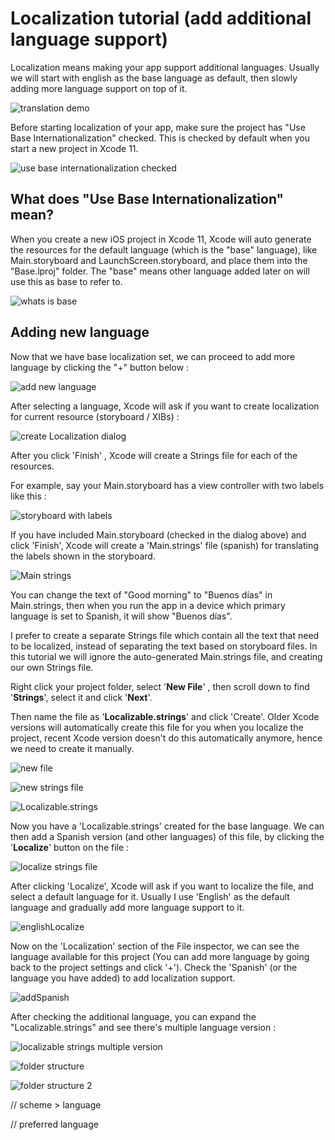 # Localization tutorial (add additional language support) 



Localization means making your app support additional languages. Usually we will start with english as the base language as default, then slowly adding more language support on top of it.



![translation demo](https://iosimage.s3.amazonaws.com/2020/72-localization/translate.png)



Before starting localization of your app, make sure the project has "Use Base Internationalization" checked. This is checked by default when you start a new project in Xcode 11.



![use base internationalization checked](https://iosimage.s3.amazonaws.com/2020/72-localization/useBaseInternationalization.png)



## What does "Use Base Internationalization" mean?

When you create a new iOS project in Xcode 11, Xcode will auto generate the resources for the default language (which is the "base" language), like Main.storyboard and LaunchScreen.storyboard, and place them into the "Base.lproj" folder. The "base" means other language added later on will use this as base to refer to.



![whats is base](https://iosimage.s3.amazonaws.com/2020/72-localization/whatIsBase.png)



## Adding new language

Now that we have base localization set, we can proceed to add more language by clicking the "+" button below : 

![add new language](https://iosimage.s3.amazonaws.com/2020/72-localization/addNewLanguage.png)



After selecting a language, Xcode will ask if you want to create localization for current resource (storyboard / XIBs) :

![create Localization dialog](https://iosimage.s3.amazonaws.com/2020/72-localization/createLocalization.png)



After you click 'Finish' , Xcode will create a Strings file for each of the resources.



For example, say your Main.storyboard has a view controller with two labels like this : 

![storyboard with labels](https://iosimage.s3.amazonaws.com/2020/72-localization/storyboardLabel.png)



If you have included Main.storyboard (checked in the dialog above) and click 'Finish', Xcode will create a 'Main.strings' file (spanish) for translating the labels shown in the storyboard.

![Main strings](https://iosimage.s3.amazonaws.com/2020/72-localization/storyboardStrings.png)



You can change the text of "Good morning" to "Buenos días" in Main.strings, then when you run the app in a device which primary language is set to Spanish, it will show "Buenos días".



I prefer to create a separate Strings file which contain all the text that need to be localized, instead of separating the text based on storyboard files. In this tutorial we will ignore the auto-generated Main.strings file, and creating our own Strings file.



Right click your project folder, select '**New File**' , then scroll down to find '**Strings**', select it and click '**Next**'. 



Then name the file as '**Localizable.strings**' and click 'Create'. Older Xcode versions will automatically create this file for you when you localize the project, recent Xcode version doesn't do this automatically anymore, hence we need to create it manually.



![new file](https://iosimage.s3.amazonaws.com/2020/72-localization/newFile.png)



![new strings file](https://iosimage.s3.amazonaws.com/2020/72-localization/newStringsFile.png)



![Localizable.strings](https://iosimage.s3.amazonaws.com/2020/72-localization/Localizable.png)



Now you have a 'Localizable.strings' created for the base language. We can then add a Spanish version (and other languages) of this file, by clicking the '**Localize**' button on the file :



![localize strings file](https://iosimage.s3.amazonaws.com/2020/72-localization/localizeFile.png)



After clicking 'Localize', Xcode will ask if you want to localize the file, and select a default language for it. Usually I use 'English' as the default language and gradually add more language support to it.

![englishLocalize](https://iosimage.s3.amazonaws.com/2020/72-localization/englishLocalize.png)



Now on the 'Localization' section of the File inspector, we can see the language available for this project (You can add more language by going back to the project settings and click '+'). Check the 'Spanish' (or the language you have added) to add localization support.



![addSpanish](https://iosimage.s3.amazonaws.com/2020/72-localization/addSpanish.png)



After checking the additional language, you can expand the "Localizable.strings" and see there's multiple language version : 

![localizable strings multiple version](https://iosimage.s3.amazonaws.com/2020/72-localization/stringLocalize.png)



![folder structure](https://iosimage.s3.amazonaws.com/2020/72-localization/folderStructure.png)



![folder structure 2](https://iosimage.s3.amazonaws.com/2020/72-localization/folderStructure2.png)





// scheme > language

// preferred language